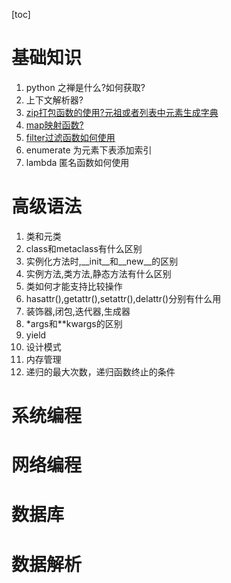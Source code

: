 [toc]
# 基础知识

1. python 之禅是什么?如何获取?
2. 上下文解析器?
3. [zip打包函数的使用?元祖或者列表中元素生成字典](../python/base/_2map.py)
4. [map映射函数?](../python/base/_2map.py)
5. [filter过滤函数如何使用](../python/base/_2map.py)
6. enumerate 为元素下表添加索引
7. lambda 匿名函数如何使用

# 高级语法

1. 类和元类
2. class和metaclass有什么区别
3.  实例化方法时,\_\_init\_\_和\_\_new\_\_的区别
4. 实例方法,类方法,静态方法有什么区别
5. 类如何才能支持比较操作
6. hasattr(),getattr(),setattr(),delattr()分别有什么用
7. 装饰器,闭包,迭代器,生成器
8. *args和**kwargs的区别
9. yield 
10. 设计模式
11. 内存管理
12. 递归的最大次数，递归函数终止的条件


# 系统编程

# 网络编程
# 数据库
# 数据解析
